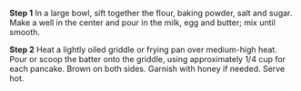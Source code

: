 **Step 1**
In a large bowl, sift together the flour, baking powder, salt and sugar. Make a well in the center and pour in the milk, egg and butter; mix until smooth.

**Step 2**
Heat a lightly oiled griddle or frying pan over medium-high heat. Pour or scoop the batter onto the griddle, using approximately 1/4 cup for each pancake. Brown on both sides. Garnish with honey if needed. Serve hot. 